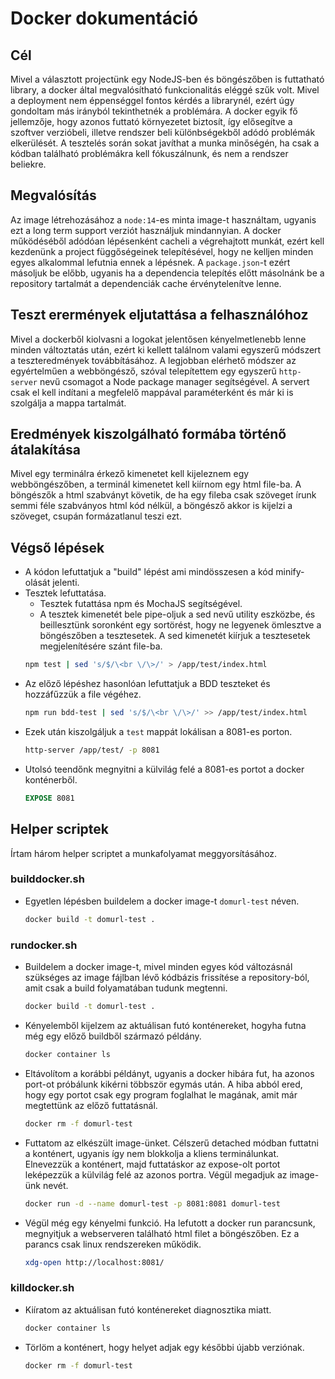 # Docker dokumentáció

## Cél
Mivel a választott projectünk egy NodeJS-ben és böngészőben is futtatható library, a docker által megvalósítható funkcionalitás eléggé szűk volt. Mivel a deployment nem éppenséggel fontos kérdés a librarynél, ezért úgy gondoltam más irányból tekinthetnék a problémára. A docker egyik fő jellemzője, hogy azonos futtató környezetet biztosít, így elősegítve a szoftver verzióbeli, illetve rendszer beli különbségekből adódó problémák elkerülését. A tesztelés során sokat javíthat a munka minőségén, ha csak a kódban található problémákra kell fókuszálnunk, és nem a rendszer beliekre.

## Megvalósítás
Az image létrehozásához a `node:14`-es minta image-t használtam, ugyanis ezt a long term support verziót használjuk mindannyian. A docker működéséből adódóan lépésenként cacheli a végrehajtott munkát, ezért kell kezdenünk a project függőségeinek telepítésével, hogy ne kelljen minden egyes alkalommal lefutnia ennek a lépésnek. A `package.json`-t ezért másoljuk be előbb, ugyanis ha a dependencia telepítés előtt másolnánk be a repository tartalmát a dependenciák cache érvénytelenítve lenne.

## Teszt erermények eljutattása a felhasználóhoz
Mivel a dockerből kiolvasni a logokat jelentősen kényelmetlenebb lenne minden változtatás után, ezért ki kellett találnom valami egyszerű módszert a teszteredmények továbbításához. A legjobban elérhető módszer az egyértelműen a webböngésző, szóval telepítettem egy egyszerű `http-server` nevű csomagot a Node package manager segítségével. A servert csak el kell indítani a megfelelő mappával paraméterként és már ki is szolgálja a mappa tartalmát.

## Eredmények kiszolgálható formába történő átalakítása
Mivel egy terminálra érkező kimenetet kell kijeleznem egy webböngészőben, a terminál kimenetet kell kiírnom egy html file-ba. A böngészők a html szabványt követik, de ha egy fileba csak szöveget írunk semmi féle szabványos html kód nélkül, a böngésző akkor is kijelzi a szöveget, csupán formázatlanul teszi ezt.

## Végső lépések
- A kódon lefuttatjuk a "build" lépést ami mindösszesen a kód minify-olását jelenti.
- Tesztek lefuttatása.
  * Tesztek futattása npm és MochaJS segítségével.
  * A tesztek kimenetét bele pipe-oljuk a sed nevű utility eszközbe, és beillesztünk soronként egy sortörést, hogy ne legyenek ömlesztve a böngészőben a tesztesetek. A sed kimenetét kiírjuk a tesztesetek megjelenítésére szánt file-ba.
  ```bash
  npm test | sed 's/$/\<br \/\>/' > /app/test/index.html
  ```
- Az előző lépéshez hasonlóan lefuttatjuk a BDD teszteket és hozzáfűzzük a file végéhez.
  ```bash
  npm run bdd-test | sed 's/$/\<br \/\>/' >> /app/test/index.html
  ```
- Ezek után kiszolgáljuk a `test` mappát lokálisan a 8081-es porton.
  ```bash
  http-server /app/test/ -p 8081
  ```
- Utolsó teendőnk megnyitni a külvilág felé a 8081-es portot a docker konténerből.
  ```dockerfile
  EXPOSE 8081
  ```

## Helper scriptek
Írtam három helper scriptet a munkafolyamat meggyorsításához.

### builddocker.sh
- Egyetlen lépésben buildelem a docker image-t `domurl-test` néven.
  ```bash
  docker build -t domurl-test .
  ```

### rundocker.sh
- Buildelem a docker image-t, mivel minden egyes kód változásnál szükséges az image fájlban lévő kódbázis frissítése a repository-ból, amit csak a build folyamatában tudunk megtenni.
  ```bash
  docker build -t domurl-test .
  ```
- Kényelemből kijelzem az aktuálisan futó konténereket, hogyha futna még egy előző buildből származó példány.
  ```bash
  docker container ls
  ```
- Eltávolítom a korábbi példányt, ugyanis a docker hibára fut, ha azonos port-ot próbálunk kikérni többször egymás után. A hiba abból ered, hogy egy portot csak egy program foglalhat le magának, amit már megtettünk az előző futtatásnál. 
  ```bash
  docker rm -f domurl-test
  ```
- Futtatom az elkészült image-ünket. Célszerű detached módban futtatni a konténert, ugyanis így nem blokkolja a kliens terminálunkat. Elnevezzük a konténert, majd futtatáskor az expose-olt portot leképezzük a külvilág felé az azonos portra. Végül megadjuk az image-ünk nevét.
  ```bash
  docker run -d --name domurl-test -p 8081:8081 domurl-test
  ```
- Végül még egy kényelmi funkció. Ha lefutott a docker run parancsunk, megnyitjuk a webserveren található html filet a böngészőben. Ez a parancs csak linux rendszereken működik.
  ```bash
  xdg-open http://localhost:8081/
  ```

### killdocker.sh
- Kiíratom az aktuálisan futó konténereket diagnosztika miatt.
  ```bash
  docker container ls
  ```
- Törlöm a konténert, hogy helyet adjak egy későbbi újabb verziónak.
  ```bash
  docker rm -f domurl-test
  ```